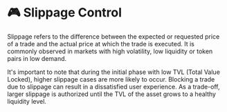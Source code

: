# 🎮 Slippage Control

Slippage refers to the difference between the expected or requested price of a trade and the actual price at which the trade is executed. It is commonly observed in markets with high volatility, low liquidity or token pairs in low demand.

It's important to note that during the initial phase with low TVL (Total Value Locked), higher slippage cases are more likely to occur. Blocking a trade due to slippage can result in a dissatisfied user experience. As a trade-off, larger slippage is authorized until the TVL of the asset grows to a healthy liquidity level.
